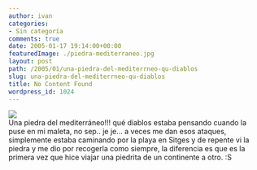 ```yaml
---
author: ivan
categories:
- Sin categoría
comments: true
date: 2005-01-17 19:14:00+00:00
featuredImage: ./piedra-mediterraneo.jpg
layout: post
path: /2005/01/una-piedra-del-mediterrneo-qu-diablos
slug: una-piedra-del-mediterrneo-qu-diablos
title: No Content Found
wordpress_id: 1024
---
```


[![](https://photos1.blogger.com/img/39/1190/320/piedra%20mediterraneo.jpg)](https://photos1.blogger.com/img/39/1190/640/piedra%20mediterraneo.jpg)  
Una piedra del mediterráneo!!! qué diablos estaba pensando cuando la puse en mi maleta, no sep.. je je... a veces me dan esos ataques, simplemente estaba caminando por la playa en Sitges y de repente vi la piedra y me dio por recogerla como siempre, la diferencia es que es la primera vez que hice viajar una piedrita de un continente a otro. :S
